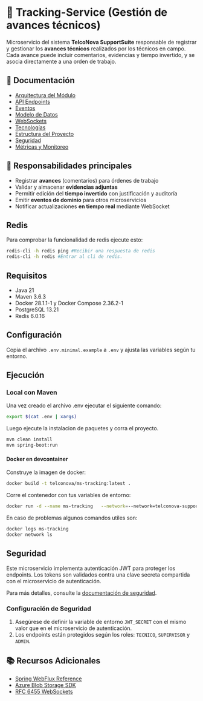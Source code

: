 # 📍 Tracking-Service (Gestión de avances técnicos)

Microservicio del sistema **TelcoNova SupportSuite** responsable de registrar y gestionar los **avances técnicos** realizados por los técnicos en campo. Cada avance puede incluir comentarios, evidencias y tiempo invertido, y se asocia directamente a una orden de trabajo.

## 📑 Documentación

- [Arquitectura del Módulo](docs/arquitectura.md)
- [API Endpoints](docs/api-endpoints.md)
- [Eventos](docs/eventos.md)
- [Modelo de Datos](docs/modelo-datos.md)
- [WebSockets](docs/websockets.md)
- [Tecnologías](docs/tecnologias.md)
- [Estructura del Proyecto](docs/estructura-proyecto.md)
- [Seguridad](docs/seguridad.md)
- [Métricas y Monitoreo](docs/metricas.md)

## 🧭 Responsabilidades principales

- Registrar **avances** (comentarios) para órdenes de trabajo
- Validar y almacenar **evidencias adjuntas**
- Permitir edición del **tiempo invertido** con justificación y auditoría
- Emitir **eventos de dominio** para otros microservicios
- Notificar actualizaciones **en tiempo real** mediante WebSocket

## Redis

Para comprobar la funcionalidad de redis ejecute esto:

```sh
redis-cli -h redis ping #Recibir una respuesta de redis
redis-cli -h redis #Entrar al cli de redis.
```

## Requisitos

- Java 21
- Maven 3.6.3
- Docker 28.1.1-1 y Docker Compose 2.36.2-1
- PostgreSQL 13.21
- Redis 6.0.16

## Configuración

Copia el archivo `.env.minimal.example` a `.env` y ajusta las variables según tu entorno.

## Ejecución

### Local con Maven

Una vez creado el archivo .env ejecutar el siguiente comando:

```bash
export $(cat .env | xargs)
```

Luego ejecute la instalacion de paquetes y corra el proyecto.

```bash
mvn clean install
mvn spring-boot:run
```

#### Docker en devcontainer

Construye la imagen de docker:

```bash
docker build -t telconova/ms-tracking:latest .
```

Corre el contenedor con tus variables de entorno:
```bash
docker run -d --name ms-tracking   --network=--network=telconova-supportsuite-tracking-service_devcontainer_default   -p 8080:${SERVER_PORT}   --env-file .env   telconova/ms-tracking:latest
```

En caso de problemas algunos comandos utiles son:
```bash
docker logs ms-tracking
docker network ls
```

## Seguridad

Este microservicio implementa autenticación JWT para proteger los endpoints. Los tokens son validados contra una clave secreta compartida con el microservicio de autenticación.

Para más detalles, consulte la [documentación de seguridad](docs/seguridad.md).

### Configuración de Seguridad

1. Asegúrese de definir la variable de entorno `JWT_SECRET` con el mismo valor que en el microservicio de autenticación.
2. Los endpoints están protegidos según los roles: `TECNICO`, `SUPERVISOR` y `ADMIN`.


## 📚 Recursos Adicionales

* [Spring WebFlux Reference](https://docs.spring.io/spring-framework/docs/current/reference/html/web-reactive.html)
* [Azure Blob Storage SDK](https://docs.microsoft.com/azure/storage/blobs)
* [RFC 6455 WebSockets](https://tools.ietf.org/html/rfc6455)